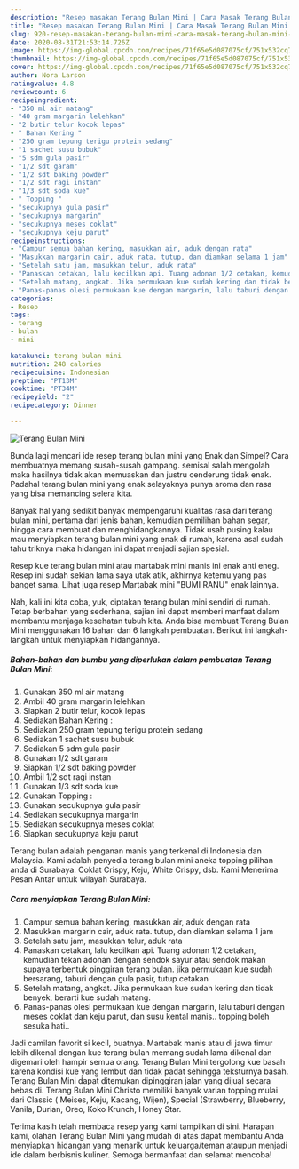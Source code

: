 ```yaml
---
description: "Resep masakan Terang Bulan Mini | Cara Masak Terang Bulan Mini Yang Enak Dan Lezat"
title: "Resep masakan Terang Bulan Mini | Cara Masak Terang Bulan Mini Yang Enak Dan Lezat"
slug: 920-resep-masakan-terang-bulan-mini-cara-masak-terang-bulan-mini-yang-enak-dan-lezat
date: 2020-08-31T21:53:14.726Z
image: https://img-global.cpcdn.com/recipes/71f65e5d087075cf/751x532cq70/terang-bulan-mini-foto-resep-utama.jpg
thumbnail: https://img-global.cpcdn.com/recipes/71f65e5d087075cf/751x532cq70/terang-bulan-mini-foto-resep-utama.jpg
cover: https://img-global.cpcdn.com/recipes/71f65e5d087075cf/751x532cq70/terang-bulan-mini-foto-resep-utama.jpg
author: Nora Larson
ratingvalue: 4.8
reviewcount: 6
recipeingredient:
- "350 ml air matang"
- "40 gram margarin lelehkan"
- "2 butir telur kocok lepas"
- " Bahan Kering "
- "250 gram tepung terigu protein sedang"
- "1 sachet susu bubuk"
- "5 sdm gula pasir"
- "1/2 sdt garam"
- "1/2 sdt baking powder"
- "1/2 sdt ragi instan"
- "1/3 sdt soda kue"
- " Topping "
- "secukupnya gula pasir"
- "secukupnya margarin"
- "secukupnya meses coklat"
- "secukupnya keju parut"
recipeinstructions:
- "Campur semua bahan kering, masukkan air, aduk dengan rata"
- "Masukkan margarin cair, aduk rata. tutup, dan diamkan selama 1 jam"
- "Setelah satu jam, masukkan telur, aduk rata"
- "Panaskan cetakan, lalu kecilkan api. Tuang adonan 1/2 cetakan, kemudian tekan adonan dengan sendok sayur atau sendok makan supaya terbentuk pinggiran terang bulan. jika permukaan kue sudah bersarang, taburi dengan gula pasir, tutup cetakan"
- "Setelah matang, angkat. Jika permukaan kue sudah kering dan tidak benyek, berarti kue sudah matang."
- "Panas-panas olesi permukaan kue dengan margarin, lalu taburi dengan meses coklat dan keju parut, dan susu kental manis.. topping boleh sesuka hati.."
categories:
- Resep
tags:
- terang
- bulan
- mini

katakunci: terang bulan mini 
nutrition: 248 calories
recipecuisine: Indonesian
preptime: "PT13M"
cooktime: "PT34M"
recipeyield: "2"
recipecategory: Dinner

---
```



![Terang Bulan Mini](https://img-global.cpcdn.com/recipes/71f65e5d087075cf/751x532cq70/terang-bulan-mini-foto-resep-utama.jpg)

Bunda lagi mencari ide resep terang bulan mini yang Enak dan Simpel? Cara membuatnya memang susah-susah gampang. semisal salah mengolah maka hasilnya tidak akan memuaskan dan justru cenderung tidak enak. Padahal terang bulan mini yang enak selayaknya punya aroma dan rasa yang bisa memancing selera kita.

Banyak hal yang sedikit banyak mempengaruhi kualitas rasa dari terang bulan mini, pertama dari jenis bahan, kemudian pemilihan bahan segar, hingga cara membuat dan menghidangkannya. Tidak usah pusing kalau mau menyiapkan terang bulan mini yang enak di rumah, karena asal sudah tahu triknya maka hidangan ini dapat menjadi sajian spesial.

Resep kue terang bulan mini atau martabak mini manis ini enak anti eneg. Resep ini sudah sekian lama saya utak atik, akhirnya ketemu yang pas banget sama. Lihat juga resep Martabak mini &#34;BUMI RANU&#34; enak lainnya.


Nah, kali ini kita coba, yuk, ciptakan terang bulan mini sendiri di rumah. Tetap berbahan yang sederhana, sajian ini dapat memberi manfaat dalam membantu menjaga kesehatan tubuh kita. Anda bisa membuat Terang Bulan Mini menggunakan 16 bahan dan 6 langkah pembuatan. Berikut ini langkah-langkah untuk menyiapkan hidangannya.

<!--inarticleads1-->

##### Bahan-bahan dan bumbu yang diperlukan dalam pembuatan Terang Bulan Mini:

1. Gunakan 350 ml air matang
1. Ambil 40 gram margarin lelehkan
1. Siapkan 2 butir telur, kocok lepas
1. Sediakan  Bahan Kering :
1. Sediakan 250 gram tepung terigu protein sedang
1. Sediakan 1 sachet susu bubuk
1. Sediakan 5 sdm gula pasir
1. Gunakan 1/2 sdt garam
1. Siapkan 1/2 sdt baking powder
1. Ambil 1/2 sdt ragi instan
1. Gunakan 1/3 sdt soda kue
1. Gunakan  Topping :
1. Gunakan secukupnya gula pasir
1. Sediakan secukupnya margarin
1. Sediakan secukupnya meses coklat
1. Siapkan secukupnya keju parut


Terang bulan adalah penganan manis yang terkenal di Indonesia dan Malaysia. Kami adalah penyedia terang bulan mini aneka topping pilihan anda di Surabaya. Coklat Crispy, Keju, White Crispy, dsb. Kami Menerima Pesan Antar untuk wilayah Surabaya. 

<!--inarticleads2-->

##### Cara menyiapkan Terang Bulan Mini:

1. Campur semua bahan kering, masukkan air, aduk dengan rata
1. Masukkan margarin cair, aduk rata. tutup, dan diamkan selama 1 jam
1. Setelah satu jam, masukkan telur, aduk rata
1. Panaskan cetakan, lalu kecilkan api. Tuang adonan 1/2 cetakan, kemudian tekan adonan dengan sendok sayur atau sendok makan supaya terbentuk pinggiran terang bulan. jika permukaan kue sudah bersarang, taburi dengan gula pasir, tutup cetakan
1. Setelah matang, angkat. Jika permukaan kue sudah kering dan tidak benyek, berarti kue sudah matang.
1. Panas-panas olesi permukaan kue dengan margarin, lalu taburi dengan meses coklat dan keju parut, dan susu kental manis.. topping boleh sesuka hati..


Jadi camilan favorit si kecil, buatnya. Martabak manis atau di jawa timur lebih dikenal dengan kue terang bulan memang sudah lama dikenal dan digemari oleh hampir semua orang. Terang Bulan Mini tergolong kue basah karena kondisi kue yang lembut dan tidak padat sehingga teksturnya basah. Terang Bulan Mini dapat ditemukan dipinggiran jalan yang dijual secara bebas di. Terang Bulan Mini Christo memiliki banyak varian topping mulai dari Classic ( Meises, Keju, Kacang, Wijen), Special (Strawberry, Blueberry, Vanila, Durian, Oreo, Koko Krunch, Honey Star. 

Terima kasih telah membaca resep yang kami tampilkan di sini. Harapan kami, olahan Terang Bulan Mini yang mudah di atas dapat membantu Anda menyiapkan hidangan yang menarik untuk keluarga/teman ataupun menjadi ide dalam berbisnis kuliner. Semoga bermanfaat dan selamat mencoba!
